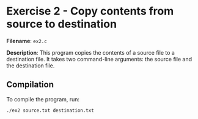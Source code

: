 # Exercise 2 - Copy contents from source to destination

**Filename**: `ex2.c`

**Description**: This program copies the contents of a source file to a destination file. It takes two command-line arguments: the source file and the destination file.

## Compilation
To compile the program, run:
```bash
./ex2 source.txt destination.txt
